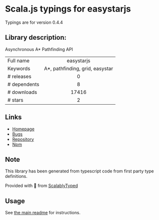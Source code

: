 
# Scala.js typings for easystarjs

Typings are for version 0.4.4

## Library description:
Asynchronous A* Pathfinding API

|                    |                 |
| ------------------ | :-------------: |
| Full name          | easystarjs |
| Keywords           | A*, pathfinding, grid, easystar |
| # releases         | 0 |
| # dependents       | 8 |
| # downloads        | 17416 |
| # stars            | 2 |

## Links
- [Homepage](http://www.easystarjs.com)
- [Bugs](https://github.com/prettymuchbryce/easystarjs/issues)
- [Repository](https://github.com/prettymuchbryce/easystarjs)
- [Npm](https://www.npmjs.com/package/easystarjs)
    


## Note
This library has been generated from typescript code from first party type definitions.

Provided with :purple_heart: from [ScalablyTyped](https://github.com/oyvindberg/ScalablyTyped)

## Usage
See [the main readme](../../readme.md) for instructions.


